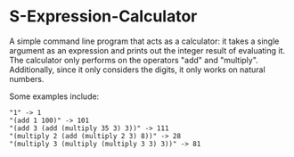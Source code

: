# S-Expression-Calculator
A simple command line program that acts as a calculator: it takes a single argument as an expression and prints out the integer result of evaluating it. 
The calculator only performs on the operators "add" and "multiply". 
Additionally, since it only considers the digits, it only works on natural numbers.

Some examples include:

```
"1" -> 1
"(add 1 100)" -> 101
"(add 3 (add (multiply 35 3) 3))" -> 111
"(multiply 2 (add (multiply 2 3) 8))" -> 28
"(multiply 3 (multiply (multiply 3 3) 3))" -> 81

```
